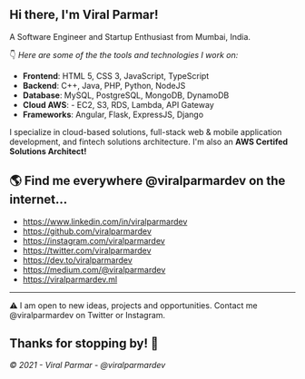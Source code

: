 ## Hi there, I'm Viral Parmar!
A Software Engineer and Startup Enthusiast from Mumbai, India.


👇 *Here are some of the the tools and technologies I work on:*

- **Frontend**: HTML 5, CSS 3, JavaScript, TypeScript 
- **Backend**: C++, Java, PHP, Python, NodeJS 
- **Database**: MySQL, PostgreSQL, MongoDB, DynamoDB 
- **Cloud AWS**: - EC2, S3, RDS, Lambda, API Gateway 
- **Frameworks**: Angular, Flask, ExpressJS, Django


I specialize in cloud-based solutions, full-stack web & mobile application development, and fintech solutions architecture. I'm also an **AWS Certifed Solutions Architect!**


## 🌎 Find me everywhere **@viralparmardev** on the internet...

 - https://www.linkedin.com/in/viralparmardev
 - https://github.com/viralparmardev   
 - https://instagram.com/viralparmardev      
 - https://twitter.com/viralparmardev         
 - https://dev.to/viralparmardev          
 - https://medium.com/@viralparmardev
 - https://viralparmardev.ml


___
⚠️ I am open to new ideas, projects and opportunities. Contact me @viralparmardev on Twitter or Instagram.


## Thanks for stopping by! 🙏
*© 2021 - Viral Parmar - @viralparmardev*
